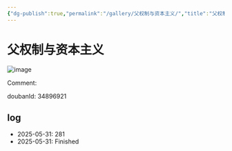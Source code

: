 ```yaml
---
{"dg-publish":true,"permalink":"/gallery/父权制与资本主义/","title":"父权制与资本主义","created":"2025-06-02T12:37:17.183+08:00"}
---
```



# 父权制与资本主义

![image](https://hiraeth-picbed.oss-cn-beijing.aliyuncs.com/20250531154335.webp)

Comment: 



doubanId: 34896921

## log

- 2025-05-31: 281
- 2025-05-31: Finished
